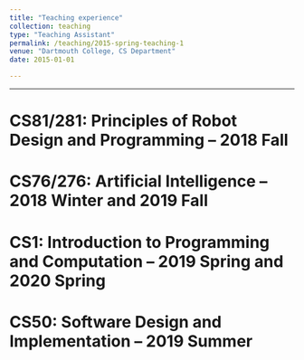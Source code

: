 ```yaml
---
title: "Teaching experience"
collection: teaching
type: "Teaching Assistant"
permalink: /teaching/2015-spring-teaching-1
venue: "Dartmouth College, CS Department"
date: 2015-01-01

---
```


---

CS81/281: Principles of Robot Design and Programming – 2018 Fall
======

CS76/276: Artificial Intelligence – 2018 Winter and 2019 Fall
======

CS1: Introduction to Programming and Computation – 2019 Spring and 2020 Spring 
======

CS50: Software Design and Implementation – 2019 Summer
======
